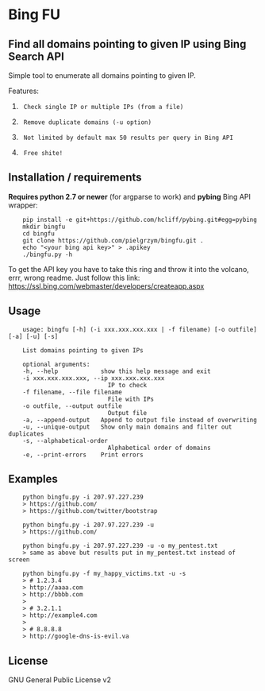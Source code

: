 Bing FU
=======

Find all domains pointing to given IP using Bing Search API
-----------------------------------------------------------

Simple tool to enumerate all domains pointing to given IP. 

Features:

1.      Check single IP or multiple IPs (from a file)
2.      Remove duplicate domains (-u option)
3.      Not limited by default max 50 results per query in Bing API
4.      Free shite!

Installation / requirements
---------------------------

**Requires python 2.7 or newer** (for argparse to work) and **pybing** Bing API wrapper:
        
        pip install -e git+https://github.com/hcliff/pybing.git#egg=pybing
        mkdir bingfu
        cd bingfu
        git clone https://github.com/pielgrzym/bingfu.git .
        echo "<your bing api key>" > .apikey
        ./bingfu.py -h

To get the API key you have to take this ring and throw it into the volcano, errr, wrong readme. Just follow this link:
<https://ssl.bing.com/webmaster/developers/createapp.aspx>

Usage
-----

        usage: bingfu [-h] (-i xxx.xxx.xxx.xxx | -f filename) [-o outfile] [-a] [-u] [-s]

        List domains pointing to given IPs

        optional arguments:
        -h, --help            show this help message and exit
        -i xxx.xxx.xxx.xxx, --ip xxx.xxx.xxx.xxx
                                IP to check
        -f filename, --file filename
                                File with IPs
        -o outfile, --output outfile
                                Output file
        -a, --append-output   Append to output file instead of overwriting
        -u, --unique-output   Show only main domains and filter out duplicates
        -s, --alphabetical-order
                                Alphabetical order of domains
        -e, --print-errors    Print errors

Examples
--------

        python bingfu.py -i 207.97.227.239
        > https://github.com/
        > https://github.com/twitter/bootstrap

        python bingfu.py -i 207.97.227.239 -u
        > https://github.com/
        
        python bingfu.py -i 207.97.227.239 -u -o my_pentest.txt
        > same as above but results put in my_pentest.txt instead of screen

        python bingfu.py -f my_happy_victims.txt -u -s
        > # 1.2.3.4
        > http://aaaa.com
        > http://bbbb.com
        > 
        > # 3.2.1.1
        > http://example4.com
        >
        > # 8.8.8.8
        > http://google-dns-is-evil.va

License
-------

GNU General Public License v2

